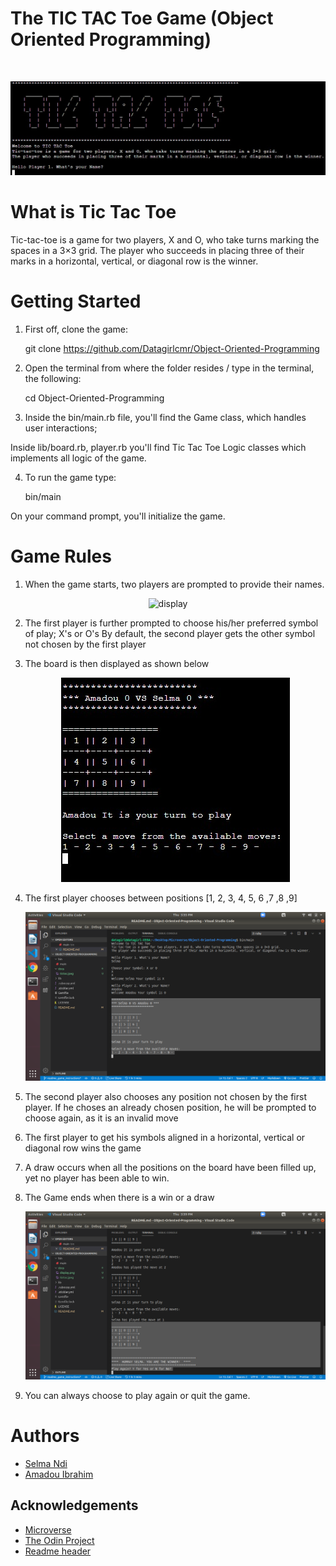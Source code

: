 # The TIC TAC Toe Game (Object Oriented Programming) 

<!-- PROJECT LOGO -->
<br />
<p align="center">
    <img src="./docs/tictac.jpeg" alt="Logo">
    </p>

# What is Tic Tac Toe
  Tic-tac-toe is a game for two players, X and O, who take turns marking the spaces in a 3×3 grid.
  The player who succeeds in placing three of their marks in a horizontal, vertical, or diagonal row is the winner.


# Getting Started
1. First off, clone the game:

   git clone https://github.com/Datagirlcmr/Object-Oriented-Programming

2. Open the terminal from where the folder resides / type in the terminal, the following:

   cd Object-Oriented-Programming
   
3. Inside the bin/main.rb file, you'll find the Game class, which handles user interactions; 

  Inside lib/board.rb, player.rb you'll find Tic Tac Toe Logic classes which implements all logic of the game.

4. To run the game type:

   bin/main

On your command prompt, you'll initialize the game.


# Game Rules
1. When the game starts, two players are prompted to provide their names. 
  <p align="center">
    <img src="./docs/tittac.jpeg" alt="display" >
    </p>
  
2. The first player is further prompted to choose his/her preferred symbol of play; X's or O's 
    By default, the second player gets the other symbol not chosen by the first player
  
3. The board is then displayed as shown below

   <p align="center">
    <img src="./docs/position.jpeg" alt="position">
    </p>
    
4. The first player chooses between positions [1, 2, 3, 4, 5, 6 ,7 ,8 ,9]
   <p align="center">
    <img src="./docs/display.png" alt="position" >
    </p>
    
5. The second player also chooses any position not chosen by the first player. If he choses an     already chosen position, he will be prompted to choose again, as it is an invalid move
   
6. The first player to get his symbols aligned in a horizontal, vertical or diagonal row wins       the game

7. A draw occurs when all the positions on the board have been filled up, yet no player has       been able to win.
   
8. The Game ends when there is a win or a draw
   <p align="center">
    <img src="./docs/win.png" alt="Logo">
    </p>

9. You can always choose to play again or quit the game.
   
  
# Authors

* [Selma Ndi](https://github.com/Datagirlcmr)
* [Amadou Ibrahim](https://github.com/genzaraki)


<!--# License

<!--This project is licensed under the MIT License - see the [LICENSE.md](LICENSE.md) file for details 

<!-- ACKNOWLEDGEMENTS -->
## Acknowledgements
* [Microverse](https://www.microverse.org/)
* [The Odin Project](https://www.theodinproject.com/)
* [Readme header](https://github.com/collinsugwu/Microverse201-Enumerable-Methods)




